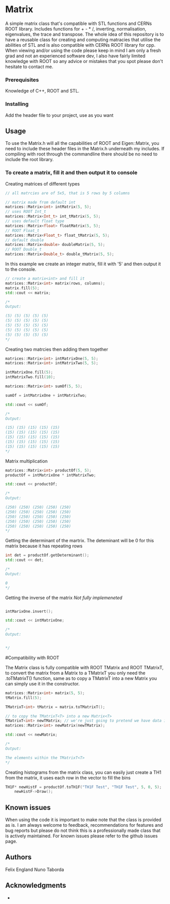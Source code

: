 # Matrix
A simple matrix class that's compatible with STL functions and CERNs ROOT library. Includes functions for + - * /,  inverting, normalisation, eigenvalues, the trace and transpose.
The whole idea of this repository is to have a reusable class for creating and computing matracies that utilise the abilities of STL and is also compatible with CERNs ROOT library for cpp.
When viewing and/or using the code please keep in mind I am only a fresh grad and not an experienced software dev, I also have fairly limited knowledge with ROOT so any advice or mistakes that you spot please don't hesitate to contact me.

### Prerequisites

Knowledge of C++, ROOT and STL.

### Installing

Add the header file to your project, use as you want

## Usage

To use the Matrix.h will all the capabilities of ROOT and Eigen::Matrix, you need to include these header files in the Matrix.h underneath my includes. If compiling with root through the commandline there should be no need to include the root library.

### To create a matrix, fill it and then output it to console

Creating matrices of different types

```cpp
// all matrcies are of 5x5, that is 5 rows by 5 columns

// matrix made from default int
matrices::Matrix<int> intMatrix(5, 5);
// uses ROOT Int_t
matrices::Matrix<Int_t> int_tMatrix(5, 5);
// uses default float type
matrices::Matrix<float> floatMatrix(5, 5);
// ROOT Float_t
matrices::Matrix<Float_t> float_tMatrix(5, 5);
// default double
matrices::Matrix<double> doubleMatrix(5, 5);
// ROOT Double_t
matrices::Matrix<Double_t> double_tMatrix(5, 5);
```



In this example we create an integer matrix, fill it with '5' and then output it to the console.

```cpp
// create a matrix<int> and fill it
matrices::Matrix<int> matrix(rows, columns);
matrix.fill(5);
std::cout << matrix;

/*
Output:

(5) (5) (5) (5) (5)
(5) (5) (5) (5) (5)
(5) (5) (5) (5) (5)
(5) (5) (5) (5) (5)
(5) (5) (5) (5) (5)
*/
```

Creating two matrcies then adding them together 

```cpp
matrices::Matrix<int> intMatrixOne(5, 5);
matrices::Matrix<int> intMatrixTwo(5, 5);

intMatrixOne.fill(5);
intMatrixTwo.fill(10);

matrices::Matrix<int> sumOf(5, 5);

sumOf = intMatrixOne + intMatrixTwo;

std::cout << sumOf;

/*
Output:

(15) (15) (15) (15) (15)
(15) (15) (15) (15) (15)
(15) (15) (15) (15) (15)
(15) (15) (15) (15) (15)
(15) (15) (15) (15) (15)
*/
```

Matrix multiplication

```cpp
matrices::Matrix<int> productOf(5, 5);
productOf = intMatrixOne * intMatrixTwo;

std::cout << productOf;

/*
Output:

(250) (250) (250) (250) (250)
(250) (250) (250) (250) (250)
(250) (250) (250) (250) (250)
(250) (250) (250) (250) (250)
(250) (250) (250) (250) (250)
*/
```

Getting the determinant of the martrix. The deteminant will be 0 for this matrix because it has repeating rows

```cpp
int det = productOf.getDeterminant();
std::cout << det;

/*
Output: 

0
*/
```

Getting the inverse of the matrix *Not fully implemeneted*

```cpp

intMarixOne.invert();

std::cout << intMatrixOne;

/*
Output:


*/
```

#Compatibility with ROOT

The Matrix<T> class is fully compatible with ROOT TMatrix and ROOT TMatrixT<T>, to convert the matrix from a Matrix<T> to a TMatrixT<T> you only need the .toTMatrixT() function, same as to copy a TMatrixT into a new Matrix<T> you can simply use it in the constructor.

```cpp
matrices::Matrix<int> matrix(5, 5);
tMatrix.fill(5);

TMatrixT<int> tMatrix = matrix.toTMatrixT();

// to copy the TMatrixT<T> into a new Matrix<T>
TMatrixT<int> newTMatrix; // we're just going to pretend we have data in here
matrices::Matrix<int> newMatrix(newTMatrix);

std::cout << newMatrix;

/*
Output:

The elements within the TMatrixT<T>
*/
```

Creating histograms from the matrix class, you can easily just create a TH1 from the matrix, it uses each row in the vector to fill the bins

```cpp
TH1F* newHistF = productOf.toTH1F("TH1F Test", "TH1F Test", 5, 0, 5);
	newHistF->Draw();
```

## Known issues

When using the code it is important to make note that the class is provided as is. I am always welcome to feedback, recommendations for features and bug reports but please do not think this is a professionally made class that is actively maintained. For known issues please refer to the github issues page.

## Authors

Felix England
Nuno Taborda

## Acknowledgments

* 
